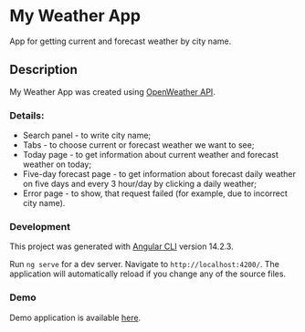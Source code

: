#  My Weather App

App for getting current and forecast weather by city name.

## Description

My Weather App was created using <a href='https://openweathermap.org/api'>OpenWeather API</a>.

### Details:
- Search panel - to write city name;
- Tabs - to choose current or forecast weather we want to see;
- Today page - to get information about current weather and forecast weather on today;
- Five-day forecast page - to get information about forecast daily weather on five days and every 3 hour/day by clicking a daily weather;
- Error page - to show, that request failed (for example, due to incorrect city name).

### Development

This project was generated with [Angular CLI](https://github.com/angular/angular-cli) version 14.2.3.

Run `ng serve` for a dev server. Navigate to `http://localhost:4200/`. The application will automatically reload if you change any of the source files.

### Demo 

Demo application is available <a href="https://sashapt.github.io/my-weather-app/">here</a>.





